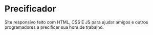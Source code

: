 # Precificador
Site responsivo feito com HTML, CSS E JS para ajudar amigos e outros programadores a precificar sua hora de trabalho.
